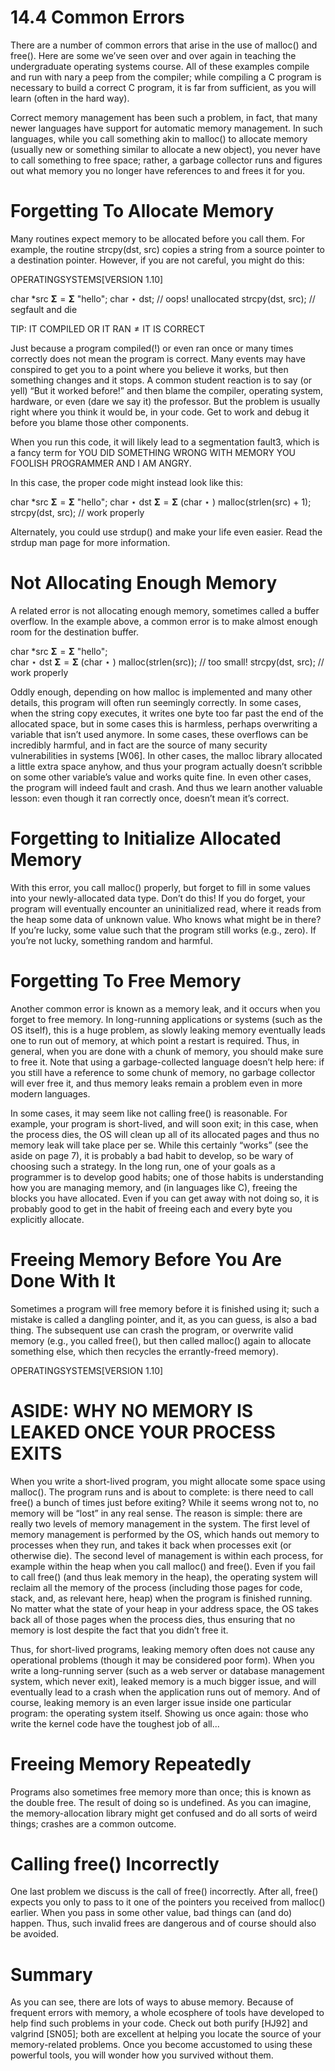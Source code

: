 # 14.4 Common Errors  

There are a number of common errors that arise in the use of malloc() and free(). Here are some we’ve seen over and over again in teaching the undergraduate operating systems course. All of these examples compile and run with nary a peep from the compiler; while compiling a C program is necessary to build a correct C program, it is far from sufficient, as you will learn (often in the hard way).  

Correct memory management has been such a problem, in fact, that many newer languages have support for automatic memory management. In such languages, while you call something akin to malloc() to allocate memory (usually new or something similar to allocate a new object), you never have to call something to free space; rather, a garbage collector runs and figures out what memory you no longer have references to and frees it for you.  

# Forgetting To Allocate Memory  

Many routines expect memory to be allocated before you call them. For example, the routine strcpy(dst, src) copies a string from a source pointer to a destination pointer. However, if you are not careful, you might do this:  

OPERATINGSYSTEMS[VERSION 1.10]  

char \*src $\mathbf { \Sigma } = \mathbf { \Sigma }$ "hello"; char $\star$ dst; // oops! unallocated strcpy(dst, src); // segfault and die  

TIP: IT COMPILED OR IT $\mathrm { R A N } \neq \mathrm { I T }$ IS CORRECT  

Just because a program compiled(!) or even ran once or many times correctly does not mean the program is correct. Many events may have conspired to get you to a point where you believe it works, but then something changes and it stops. A common student reaction is to say (or yell) “But it worked before!” and then blame the compiler, operating system, hardware, or even (dare we say it) the professor. But the problem is usually right where you think it would be, in your code. Get to work and debug it before you blame those other components.  

When you run this code, it will likely lead to a segmentation fault3, which is a fancy term for YOU DID SOMETHING WRONG WITH MEMORY YOU FOOLISH PROGRAMMER AND I AM ANGRY.  

In this case, the proper code might instead look like this:  

char \*src $\mathbf { \Sigma } = \mathbf { \Sigma }$ "hello"; char $\star$ dst $\mathbf { \Sigma } = \mathbf { \Sigma }$ (char $\star$ ) malloc(strlen(src) + 1); strcpy(dst, src); // work properly  

Alternately, you could use strdup() and make your life even easier. Read the strdup man page for more information.  

# Not Allocating Enough Memory  

A related error is not allocating enough memory, sometimes called a buffer overflow. In the example above, a common error is to make almost enough room for the destination buffer.  

char \*src $\mathbf { \Sigma } = \mathbf { \Sigma }$ "hello";   
char $\star$ dst $\mathbf { \Sigma } = \mathbf { \Sigma }$ (char $\star$ ) malloc(strlen(src)); // too small! strcpy(dst, src); // work properly  

Oddly enough, depending on how malloc is implemented and many other details, this program will often run seemingly correctly. In some cases, when the string copy executes, it writes one byte too far past the end of the allocated space, but in some cases this is harmless, perhaps overwriting a variable that isn’t used anymore. In some cases, these overflows can be incredibly harmful, and in fact are the source of many security vulnerabilities in systems [W06]. In other cases, the malloc library allocated a little extra space anyhow, and thus your program actually doesn’t scribble on some other variable’s value and works quite fine. In even other cases, the program will indeed fault and crash. And thus we learn another valuable lesson: even though it ran correctly once, doesn’t mean it’s correct.  

# Forgetting to Initialize Allocated Memory  

With this error, you call malloc() properly, but forget to fill in some values into your newly-allocated data type. Don’t do this! If you do forget, your program will eventually encounter an uninitialized read, where it reads from the heap some data of unknown value. Who knows what might be in there? If you’re lucky, some value such that the program still works (e.g., zero). If you’re not lucky, something random and harmful.  

# Forgetting To Free Memory  

Another common error is known as a memory leak, and it occurs when you forget to free memory. In long-running applications or systems (such as the OS itself), this is a huge problem, as slowly leaking memory eventually leads one to run out of memory, at which point a restart is required. Thus, in general, when you are done with a chunk of memory, you should make sure to free it. Note that using a garbage-collected language doesn’t help here: if you still have a reference to some chunk of memory, no garbage collector will ever free it, and thus memory leaks remain a problem even in more modern languages.  

In some cases, it may seem like not calling free() is reasonable. For example, your program is short-lived, and will soon exit; in this case, when the process dies, the OS will clean up all of its allocated pages and thus no memory leak will take place per se. While this certainly “works” (see the aside on page 7), it is probably a bad habit to develop, so be wary of choosing such a strategy. In the long run, one of your goals as a programmer is to develop good habits; one of those habits is understanding how you are managing memory, and (in languages like C), freeing the blocks you have allocated. Even if you can get away with not doing so, it is probably good to get in the habit of freeing each and every byte you explicitly allocate.  

# Freeing Memory Before You Are Done With It  

Sometimes a program will free memory before it is finished using it; such a mistake is called a dangling pointer, and it, as you can guess, is also a bad thing. The subsequent use can crash the program, or overwrite valid memory (e.g., you called free(), but then called malloc() again to allocate something else, which then recycles the errantly-freed memory).  

OPERATINGSYSTEMS[VERSION 1.10]  

# ASIDE: WHY NO MEMORY IS LEAKED ONCE YOUR PROCESS EXITS  

When you write a short-lived program, you might allocate some space using malloc(). The program runs and is about to complete: is there need to call free() a bunch of times just before exiting? While it seems wrong not to, no memory will be “lost” in any real sense. The reason is simple: there are really two levels of memory management in the system. The first level of memory management is performed by the OS, which hands out memory to processes when they run, and takes it back when processes exit (or otherwise die). The second level of management is within each process, for example within the heap when you call malloc() and free(). Even if you fail to call free() (and thus leak memory in the heap), the operating system will reclaim all the memory of the process (including those pages for code, stack, and, as relevant here, heap) when the program is finished running. No matter what the state of your heap in your address space, the OS takes back all of those pages when the process dies, thus ensuring that no memory is lost despite the fact that you didn’t free it.  

Thus, for short-lived programs, leaking memory often does not cause any operational problems (though it may be considered poor form). When you write a long-running server (such as a web server or database management system, which never exit), leaked memory is a much bigger issue, and will eventually lead to a crash when the application runs out of memory. And of course, leaking memory is an even larger issue inside one particular program: the operating system itself. Showing us once again: those who write the kernel code have the toughest job of all...  

# Freeing Memory Repeatedly  

Programs also sometimes free memory more than once; this is known as the double free. The result of doing so is undefined. As you can imagine, the memory-allocation library might get confused and do all sorts of weird things; crashes are a common outcome.  

# Calling free() Incorrectly  

One last problem we discuss is the call of free() incorrectly. After all, free() expects you only to pass to it one of the pointers you received from malloc() earlier. When you pass in some other value, bad things can (and do) happen. Thus, such invalid frees are dangerous and of course should also be avoided.  

# Summary  

As you can see, there are lots of ways to abuse memory. Because of frequent errors with memory, a whole ecosphere of tools have developed to help find such problems in your code. Check out both purify [HJ92] and valgrind [SN05]; both are excellent at helping you locate the source of your memory-related problems. Once you become accustomed to using these powerful tools, you will wonder how you survived without them.  


